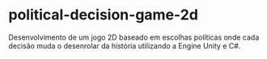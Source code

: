 # political-decision-game-2d
Desenvolvimento de um jogo 2D baseado em escolhas políticas onde cada decisão muda o desenrolar da história utilizando a Engine Unity e C#.
